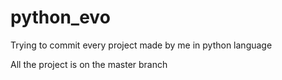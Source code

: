 # python_evo
Trying to commit every project made by me in python language

All the project is on the master branch
